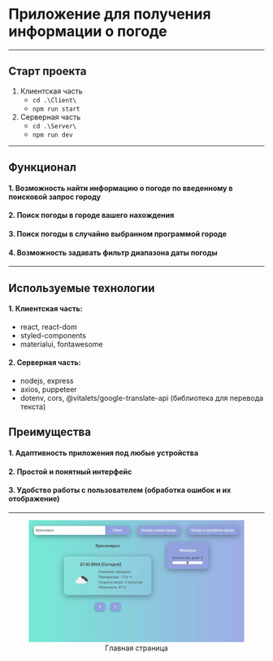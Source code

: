 # Приложение для получения информации о погоде
---

## Старт проекта
1. Клиентская часть
    - ```cd .\Client\ ```
    - ```npm run start```
2. Серверная часть
    - ```cd .\Server\```
    - ```npm run dev```
---

## Функционал
#### 1. Возможность найти информацию о погоде по введенному в поисковой запрос городу
#### 2. Поиск погоды в городе вашего нахождения
#### 3. Поиск погоды в случайно выбранном программой городе
#### 4. Возможность задавать фильтр диапазона даты погоды
---

## Используемые технологии
#### 1. Клиентская часть:
- react, react-dom
- styled-components
- materialui, fontawesome
#### 2. Серверная часть: 
- nodejs, express
- axios, puppeteer
- dotenv, cors, @vitalets/google-translate-api (библиотека для перевода текста)

## Преимущества
#### 1. Адаптивность приложения под любые устройства
#### 2. Простой и понятный интерфейс
#### 3. Удобство работы с пользователем (обработка ошибок и их отображение)
---
<figure align="center">
  <img src="readmeAssets/getWeather.png" alt="get weather"/>
  <figcaption>Главная страница</figcaption>
</figure>





